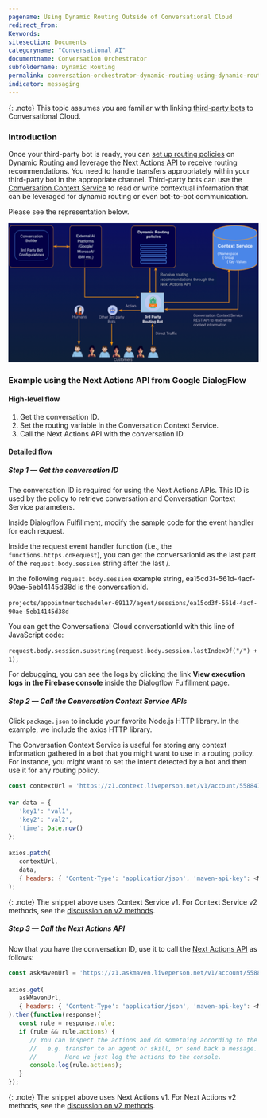 ```yaml
---
pagename: Using Dynamic Routing Outside of Conversational Cloud
redirect_from:
Keywords:
sitesection: Documents
categoryname: "Conversational AI"
documentname: Conversation Orchestrator
subfoldername: Dynamic Routing
permalink: conversation-orchestrator-dynamic-routing-using-dynamic-routing-outside-of-conversational-cloud.html
indicator: messaging
---
```


{: .note}
This topic assumes you are familiar with linking [third-party bots](third-party-bots-getting-started.html) to Conversational Cloud.

### Introduction
Once your third-party bot is ready, you can [set up routing policies](conversation-orchestrator-dynamic-routing-creating-routing-policies.html) on Dynamic Routing and leverage the [Next Actions API](conversation-orchestrator-next-actions-api-overview.html) to receive routing recommendations. You need to handle transfers appropriately within your third-party bot in the appropriate channel. Third-party bots can use the [Conversation Context Service](conversation-orchestrator-conversation-context-service-overview.html) to read or write contextual information that can be leveraged for dynamic routing or even bot-to-bot communication.
 
Please see the representation below.

<img class="fancyimage" width="800" src="img/convorchestrator/co_dr_outsidecc1.png" alt="An architectural diagram illustrating how to use Dynamic Routing outside of Conversational Cloud"> 

### Example using the Next Actions API from Google DialogFlow

#### High-level flow
1. Get the conversation ID.
2. Set the routing variable in the Conversation Context Service.
3. Call the Next Actions API with the conversation ID.

#### Detailed flow

##### Step 1 — Get the conversation ID

The conversation ID is required for using the Next Actions APIs. This ID is used by the policy to retrieve conversation and Conversation Context Service parameters.

Inside Dialogflow Fulfillment, modify the sample code for the event handler for each request.

Inside the request event handler function (i.e., the `functions.https.onRequest`), you can get the conversationId as the last part of the `request.body.session` string after the last /.

In the following `request.body.session` example string, ea15cd3f-561d-4acf-90ae-5eb14145d38d is the conversationId.

`projects/appointmentscheduler-69117/agent/sessions/ea15cd3f-561d-4acf-90ae-5eb14145d38d`

You can get the Conversational Cloud conversationId with this line of JavaScript code:

`request.body.session.substring(request.body.session.lastIndexOf("/") + 1);`
 
For debugging, you can see the logs by clicking the link **View execution logs in the Firebase console** inside the Dialogflow Fulfillment page.

##### Step 2 — Call the Conversation Context Service APIs

Click `package.json` to include your favorite Node.js HTTP library. In the example, we include the axios HTTP library.

The Conversation Context Service is useful for storing any context information gathered in a bot that you might want to use in a routing policy. For instance, you might want to set the intent detected by a bot and then use it for any routing policy.

```javascript
const contextUrl = 'https://z1.context.liveperson.net/v1/account/55884191/namespace1/' + conversationId + '/properties';
 
var data = {
   'key1': 'val1',
   'key2': 'val2',
   'time': Date.now()
};

axios.patch(
   contextUrl, 
   data, 
   { headers: { 'Content-Type': 'application/json', 'maven-api-key': <MAVEN_API_KEY> } }
);
```

{: .note}
The snippet above uses Context Service v1. For Context Service v2 methods, see the [discussion on v2 methods](conversation-orchestrator-conversation-context-service-methods-v2.html).
 
##### Step 3 — Call the Next Actions API

Now that you have the conversation ID, use it to call the [Next Actions API](conversation-orchestrator-next-actions-api-overview.html) as follows:

```javascript
const askMavenUrl = 'https://z1.askmaven.liveperson.net/v1/account/55884191/next-actions';
 
axios.get(
   askMavenUrl, 
   { headers: { 'Content-Type': 'application/json', 'maven-api-key': <MAVEN_API_KEY> } }
).then(function(response){
   const rule = response.rule;
   if (rule && rule.actions) {
      // You can inspect the actions and do something according to the actions
      //   e.g. transfer to an agent or skill, or send back a message.  
      //        Here we just log the actions to the console.
      console.log(rule.actions); 
   }
});
```

{: .note}
The snippet above uses Next Actions v1. For Next Actions v2 methods, see the [discussion on v2 methods](conversation-orchestrator-next-actions-api-methods-v2.html). 
